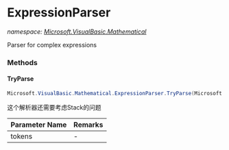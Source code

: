 ﻿# ExpressionParser
_namespace: [Microsoft.VisualBasic.Mathematical](./index.md)_

Parser for complex expressions



### Methods

#### TryParse
```csharp
Microsoft.VisualBasic.Mathematical.ExpressionParser.TryParse(Microsoft.VisualBasic.Emit.Marshal.Pointer{Microsoft.VisualBasic.Scripting.TokenIcer.Token{Microsoft.VisualBasic.Mathematical.Tokens}},Microsoft.VisualBasic.Mathematical.ExpressionParser.GetValue,Microsoft.VisualBasic.Mathematical.IFuncEvaluate,System.Boolean)
```
这个解析器还需要考虑Stack的问题

|Parameter Name|Remarks|
|--------------|-------|
|tokens|-|



